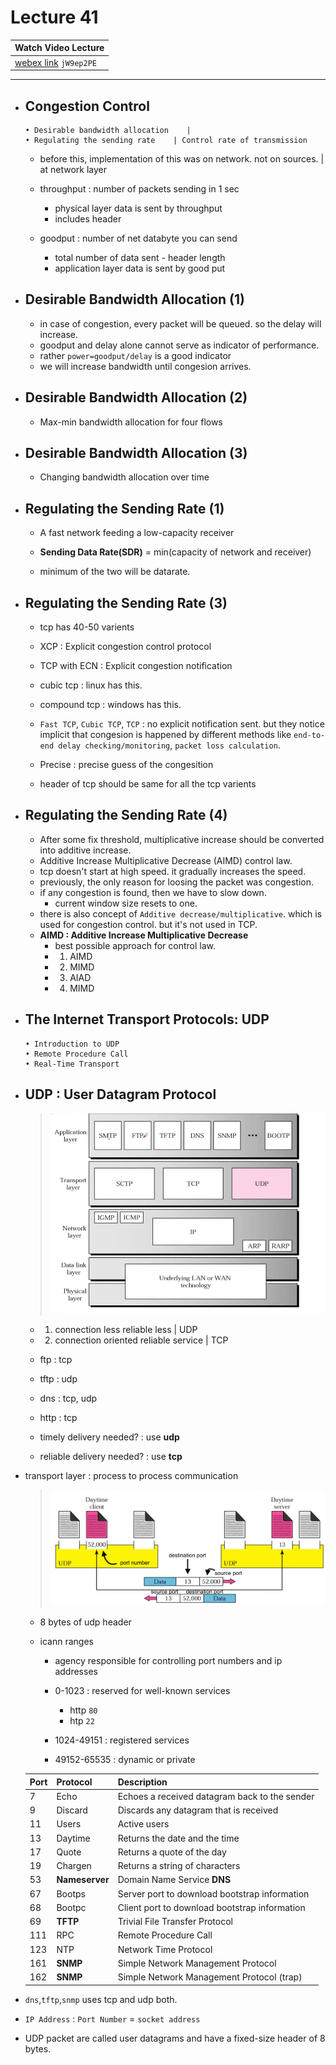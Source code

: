 # Lecture 41

|Watch Video Lecture|
|---|
|[webex link](https://nirmauni.webex.com/nirmauni/ldr.php?RCID=4558857dc1ba96cd7335216d24862463) `jW9ep2PE`|

---

- ## Congestion Control
	```
	• Desirable bandwidth allocation	| 
	• Regulating the sending rate	 | Control rate of transmission
	```
	- before this, implementation of this was on network. not on sources.	 | at network layer
	
	
	- throughput : number of packets sending in 1 sec
		- physical layer data is sent by throughput
		- includes header
	- goodput : number of net databyte you can send
		- total number of data sent - header length
		- application layer data is sent by good put
- ## Desirable Bandwidth Allocation (1)		
	- in case of congestion, every packet will be queued. so the delay will increase.
	- goodput and delay alone cannot serve as indicator of performance.
	- rather `power=goodput/delay` is a good indicator
	- we will increase bandwidth until congesion arrives.
	
- ## Desirable Bandwidth Allocation (2)
	- Max-min bandwidth allocation for four flows
	
- ## Desirable Bandwidth Allocation (3)
	- Changing bandwidth allocation over time

- ## Regulating the Sending Rate (1)
	- A fast network feeding a low-capacity receiver
	
	- **Sending Data Rate(SDR)** = min(capacity of network and receiver)
	- minimum of the two will be datarate.

- ## Regulating the Sending Rate (3)
	- tcp has 40-50 varients
	- XCP : Explicit congestion control protocol
	- TCP with ECN : Explicit congestion notification
	- cubic tcp : linux has this.
	- compound tcp : windows has this.
	
	- `Fast TCP`, `Cubic TCP`, `TCP` : no explicit notification sent. but they notice implicit that congesion is happened by different methods like `end-to-end delay checking/monitoring`, `packet loss calculation`.
	
	-  Precise : precise guess of the congesition
	- header of tcp should be same for all the tcp varients

- ## Regulating the Sending Rate (4)
	- After some fix threshold, multiplicative increase should be converted into additive increase.
	- Additive Increase Multiplicative Decrease (AIMD) control law.
	- tcp doesn't start at high speed. it gradually increases the speed.
	- previously, the only reason for loosing the packet was congestion.
	- if any congestion is found, then we have to slow down.
		- current window size resets to one.
	- there is also concept of `Additive decrease/multiplicative`. which is used for congestion  control. but it's not used in TCP.
	- **AIMD : Additive Increase Multiplicative Decrease**
		- best possible  approach for control law.
		- 1. AIMD
		- 2. MIMD
		- 3. AIAD
		- 4. MIMD
	
- ## The Internet Transport Protocols: UDP
	```
	• Introduction to UDP
	• Remote Procedure Call
	• Real-Time Transport 
	```

- ## UDP : User Datagram Protocol
	
	> ![](./assets/protocol_stack.png)

	- 1. connection less reliable less | UDP
	- 2. connection oriented reliable service | TCP

	- ftp : tcp
	- tftp : udp
	- dns : tcp, udp
	- http : tcp
	
	- timely delivery needed? : use **udp**
	- reliable delivery needed? : use **tcp**
	
	
	
- transport layer : process to process communication
	
	> ![](./assets/port_number.png)
	- 8 bytes of udp header
	
	- icann ranges
		- agency responsible for controlling port numbers and ip addresses
		
		- 0-1023 : reserved for  well-known services
			- http `80`
			- htp `22`
		- 1024-49151 : registered services
		- 49152-65535 : dynamic or private
		
	
	| Port | Protocol | Description |
	|---|---|---|
	| 7 | Echo |Echoes a received datagram back to the sender |
	| 9 |  Discard |  Discards any datagram that is received |  
	| 11  | Users |  Active users   |
	| 13 |  Daytime |  Returns the date and the time   |
	| 17 |  Quote  | Returns a quote of the day  |
	| 19 |  Chargen  | Returns a string of characters  |
	| 53 |  **Nameserver**  | Domain Name Service  **DNS** |
	| 67 |  Bootps |  Server port to download bootstrap information  |
	| 68 |  Bootpc  | Client port to download bootstrap information  |
	| 69 |  **TFTP**  | Trivial File Transfer Protocol  |
	| 111  |  RPC  | Remote Procedure Call  |
	| 123 |  NTP  | Network Time Protocol  |
	| 161 |  **SNMP**  | Simple Network Management Protocol |
	| 162 |  **SNMP**  | Simple Network Management Protocol (trap)  |

- `dns`,`tftp`,`snmp` uses tcp and udp both.

- `IP Address` : `Port Number` = `socket address`

- UDP packet are called user datagrams and have a fixed-size header of 8 bytes.
